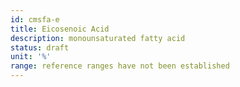 ```yaml
---
id: cmsfa-e
title: Eicosenoic Acid
description: monounsaturated fatty acid
status: draft
unit: '%'
range: reference ranges have not been established
---
```



